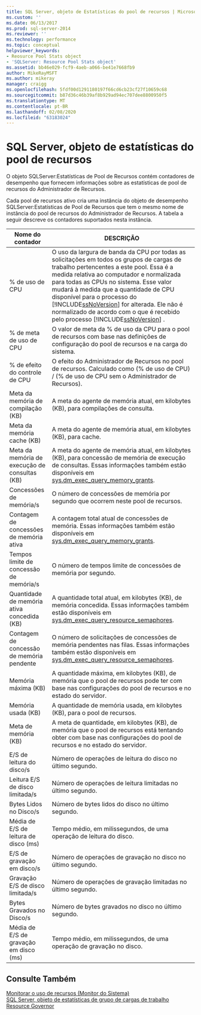 ```yaml
---
title: SQL Server, objeto de Estatísticas do pool de recursos | Microsoft Docs
ms.custom: ''
ms.date: 06/13/2017
ms.prod: sql-server-2014
ms.reviewer: ''
ms.technology: performance
ms.topic: conceptual
helpviewer_keywords:
- Reosurce Pool Stats object
- 'SQLServer: Resource Pool Stats object'
ms.assetid: bb46e029-fcf9-4aeb-a066-be41e7668fb9
author: MikeRayMSFT
ms.author: mikeray
manager: craigg
ms.openlocfilehash: 5fdf00d1291180197f66cd6cb23cf27f10659c68
ms.sourcegitcommit: b87d36c46b39af8b929ad94ec707dee8800950f5
ms.translationtype: MT
ms.contentlocale: pt-BR
ms.lasthandoff: 02/08/2020
ms.locfileid: "63183024"
---
```

# <a name="sql-server-resource-pool-stats-object"></a>SQL Server, objeto de estatísticas do pool de recursos
  O objeto SQLServer:Estatísticas de Pool de Recursos contém contadores de desempenho que fornecem informações sobre as estatísticas de pool de recursos do Administrador de Recursos.  
  
 Cada pool de recursos ativo cria uma instância do objeto de desempenho SQLServer:Estatísticas de Pool de Recursos que tem o mesmo nome de instância do pool de recursos do Administrador de Recursos. A tabela a seguir descreve os contadores suportados nesta instância.  
  
|Nome do contador|DESCRIÇÃO|  
|------------------|-----------------|  
|% de uso de CPU|O uso da largura de banda da CPU por todas as solicitações em todos os grupos de cargas de trabalho pertencentes a este pool. Essa é a medida relativa ao computador e normalizada para todas as CPUs no sistema. Esse valor mudará à medida que a quantidade de CPU disponível para o processo do [!INCLUDE[ssNoVersion](../../includes/ssnoversion-md.md)] for alterada. Ele não é normalizado de acordo com o que é recebido pelo processo [!INCLUDE[ssNoVersion](../../includes/ssnoversion-md.md)] .|  
|% de meta de uso de CPU|O valor de meta da % de uso da CPU para o pool de recursos com base nas definições de configuração do pool de recursos e na carga do sistema.|  
|% de efeito do controle de CPU|O efeito do Administrador de Recursos no pool de recursos. Calculado como (% de uso de CPU) / (% de uso de CPU sem o Administrador de Recursos).|  
|Meta da memória de compilação (KB)|A meta do agente de memória atual, em kilobytes (KB), para compilações de consulta.|  
|Meta da memória cache (KB)|A meta do agente de memória atual, em kilobytes (KB), para cache.|  
|Meta da memória de execução de consultas (KB)|A meta do agente de memória atual, em kilobytes (KB), para concessão de memória de execução de consultas. Essas informações também estão disponíveis em [sys.dm_exec_query_memory_grants](/sql/relational-databases/system-dynamic-management-views/sys-dm-exec-query-memory-grants-transact-sql).|  
|Concessões de memória/s|O número de concessões de memória por segundo que ocorrem neste pool de recursos.|  
|Contagem de concessões de memória ativa|A contagem total atual de concessões de memória. Essas informações também estão disponíveis em [sys.dm_exec_query_memory_grants](/sql/relational-databases/system-dynamic-management-views/sys-dm-exec-query-memory-grants-transact-sql).|  
|Tempos limite de concessão de memória/s|O número de tempos limite de concessões de memória por segundo.|  
|Quantidade de memória ativa concedida (KB)|A quantidade total atual, em kilobytes (KB), de memória concedida. Essas informações também estão disponíveis em [sys.dm_exec_query_resource_semaphores](/sql/relational-databases/system-dynamic-management-views/sys-dm-exec-query-resource-semaphores-transact-sql).|  
|Contagem de concessão de memória pendente|O número de solicitações de concessões de memória pendentes nas filas. Essas informações também estão disponíveis em [sys.dm_exec_query_resource_semaphores](/sql/relational-databases/system-dynamic-management-views/sys-dm-exec-query-resource-semaphores-transact-sql).|  
|Memória máxima (KB)|A quantidade máxima, em kilobytes (KB), de memória que o pool de recursos pode ter com base nas configurações do pool de recursos e no estado do servidor.|  
|Memória usada (KB)|A quantidade de memória usada, em kilobytes (KB), para o pool de recursos.|  
|Meta de memória (KB)|A meta de quantidade, em kilobytes (KB), de memória que o pool de recursos está tentando obter com base nas configurações do pool de recursos e no estado do servidor.|  
|E/S de leitura do disco/s|Número de operações de leitura do disco no último segundo.|  
|Leitura E/S de disco limitada/s|Número de operações de leitura limitadas no último segundo.|  
|Bytes Lidos no Disco/s |Número de bytes lidos do disco no último segundo.|  
|Média de E/S de leitura de disco (ms)|Tempo médio, em milissegundos, de uma operação de leitura do disco.|  
|E/S de gravação em disco/s|Número de operações de gravação no disco no último segundo.|  
|Gravação E/S de disco limitada/s|Número de operações de gravação limitadas no último segundo.|  
| Bytes Gravados no Disco/s|Número de bytes gravados no disco no último segundo.|  
|Média de E/S de gravação em disco (ms)|Tempo médio, em milissegundos, de uma operação de gravação no disco.|  
  
## <a name="see-also"></a>Consulte Também  
 [Monitorar o uso de recursos &#40;Monitor do Sistema&#41;](monitor-resource-usage-system-monitor.md)   
 [SQL Server, objeto de estatísticas de grupo de cargas de trabalho](sql-server-workload-group-stats-object.md)   
 [Resource Governor](../resource-governor/resource-governor.md)  
  
  
